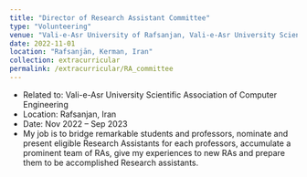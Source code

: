 ```yaml
---
title: "Director of Research Assistant Committee"
type: "Volunteering"
venue: "Vali-e-Asr University of Rafsanjan, Vali-e-Asr University Scientific Association of Computer Engineering"
date: 2022-11-01
location: "Rafsanjān, Kerman, Iran"
collection: extracurricular
permalink: /extracurricular/RA_committee
---
```

* Related to: Vali-e-Asr University Scientific Association of Computer Engineering
* Location: Rafsanjan, Iran
* Date: Nov 2022 – Sep 2023
* My job is to bridge remarkable students and professors, nominate and present eligible Research Assistants for each professors, accumulate a prominent team of RAs, give my experiences to new RAs and prepare them to be accomplished Research assistants.
